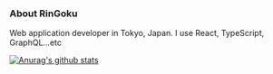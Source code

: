 ### About RinGoku
Web application developer in Tokyo, Japan.
I use React, TypeScript, GraphQL...etc

[![Anurag's github stats](https://github-readme-stats.vercel.app/api?username=RinGoku)](https://github.com/anuraghazra/github-readme-stats)
